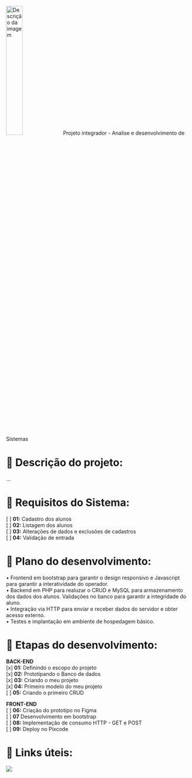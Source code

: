 <img src="https://painel.posdomboscoead.com.br/assets/uploads/143/cfe9b-logo-dom-bosco.png" alt="Descrição da imagem" style="width: 30%">
Projeto integrador - Analise e desenvolvimento de Sistemas


# 📝 Descrição do projeto:

...

# 🔧 Requisitos do Sistema:
[ ] **01:** Cadastro dos alunos <br>
[ ] **02:** Listagem dos alunos <br>
[ ] **03:** Alterações de dados e exclusões de cadastros <br>
[ ] **04:** Validação de entrada <br>

# 🔧 Plano do desenvolvimento:
• Frontend em bootstrap para garantir o design responsivo e Javascript para garantir a interatividade do operador. <br>
• Backend em PHP para realuzar o CRUD e MySQL para armazenamento dos dados dos alunos. Validações no banco para garantir a integridade do aluno. <br>
• Integração via HTTP para enviar e receber dados do servidor e obter acesso externo. <br>
• Testes e implantação em ambiente de hospedagem básico. <br>


# 🔧 Etapas do desenvolvimento:

**BACK-END**  
[x] **01:** Definindo o escopo do projeto <br>
[x] **02:** Prototipando o Banco de dados <br>
[x] **03:** Criando o meu projeto <br>
[x] **04:** Primeiro modelo do meu projeto <br>
[ ] **05:** Criando o primeiro CRUD <br>

**FRONT-END**  
[ ] **06:** Criação do prototipo no Figma <br>
[ ] **07**  Desenvolvimento em bootstrap <br>
[ ] **08:** Implementação de consumo HTTP - GET e POST <br>
[ ] **09:** Deploy no Pixcode <br>

#  🔗 Links úteis:
[![](https://camo.githubusercontent.com/db52c5df4148a599b44fd19c8ba820267d9a7d1ce7d441f957086caa91d29f93/68747470733a2f2f696d672e736869656c64732e696f2f62616467652f4669676d612d4632344531453f7374796c653d666f722d7468652d6261646765266c6f676f3d6669676d61266c6f676f436f6c6f723d7768697465)](https://www.figma.com/)
